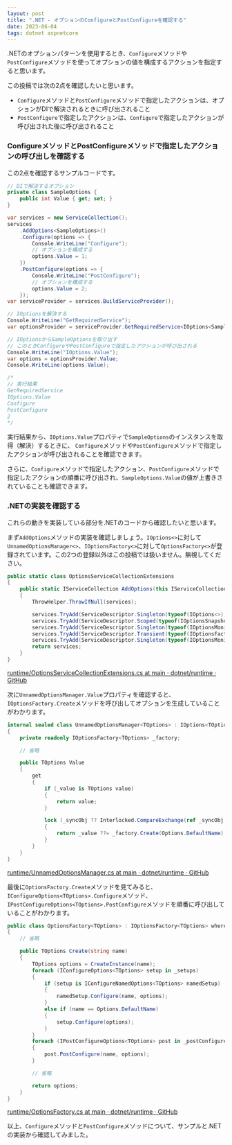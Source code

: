 ```yaml
---
layout: post
title: ".NET - オプションのConfigureとPostConfigureを確認する"
date: 2023-06-04
tags: dotnet aspnetcore
---
```


.NETのオプションパターンを使用するとき、`Configure`メソッドや`PostConfigure`メソッドを使ってオプションの値を構成するアクションを指定すると思います。

この投稿では次の2点を確認したいと思います。

- `Configure`メソッドと`PostConfigure`メソッドで指定したアクションは、オプションがDIで解決されるときに呼び出されること
- `PostConfigure`で指定したアクションは、`Configure`で指定したアクションが呼び出された後に呼び出されること

### ConfigureメソッドとPostConfigureメソッドで指定したアクションの呼び出しを確認する

この2点を確認するサンプルコードです。

```csharp
// DIで解決するオプション
private class SampleOptions {
	public int Value { get; set; }
}

var services = new ServiceCollection();
services
	.AddOptions<SampleOptions>()
	.Configure(options => {
		Console.WriteLine("Configure");
		// オプションを構成する
		options.Value = 1;
	})
	.PostConfigure(options => {
		Console.WriteLine("PostConfigure");
		// オプションを構成する
		options.Value = 2;
	});
var serviceProvider = services.BuildServiceProvider();

// IOptionsを解決する
Console.WriteLine("GetRequiredService");
var optionsProvider = serviceProvider.GetRequiredService<IOptions<SampleOptions>>();

// IOptionsからSampleOptionsを取り出す
// このときConfigureやPostConfigureで指定したアクションが呼び出される
Console.WriteLine("IOptions.Value");
var options = optionsProvider.Value;
Console.WriteLine(options.Value);

/*
// 実行結果
GetRequiredService
IOptions.Value
Configure
PostConfigure
2
*/
```

実行結果から、`IOptions.Value`プロパティで`SampleOptions`のインスタンスを取得（解決）するときに、
`Configure`メソッドや`PostConfigure`メソッドで指定したアクションが呼び出されることを確認できます。

さらに、`Configure`メソッドで指定したアクション、`PostConfigure`メソッドで指定したアクションの順番に呼び出され、`SampleOptions.Value`の値が上書きされていることも確認できます。

### .NETの実装を確認する

これらの動きを実装している部分を.NETのコードから確認したいと思います。

まず`AddOptions`メソッドの実装を確認しましょう。`IOptions<>`に対して`UnnamedOptionsManager<>`、`IOptionsFactory<>`に対して`OptionsFactory<>`が登録されています。この2つの登録以外はこの投稿では扱いません。無視してください。

```csharp
public static class OptionsServiceCollectionExtensions
{
    public static IServiceCollection AddOptions(this IServiceCollection services)
    {
        ThrowHelper.ThrowIfNull(services);

        services.TryAdd(ServiceDescriptor.Singleton(typeof(IOptions<>), typeof(UnnamedOptionsManager<>)));
        services.TryAdd(ServiceDescriptor.Scoped(typeof(IOptionsSnapshot<>), typeof(OptionsManager<>)));
        services.TryAdd(ServiceDescriptor.Singleton(typeof(IOptionsMonitor<>), typeof(OptionsMonitor<>)));
        services.TryAdd(ServiceDescriptor.Transient(typeof(IOptionsFactory<>), typeof(OptionsFactory<>)));
        services.TryAdd(ServiceDescriptor.Singleton(typeof(IOptionsMonitorCache<>), typeof(OptionsCache<>)));
        return services;
    }
}
```
[runtime/OptionsServiceCollectionExtensions.cs at main · dotnet/runtime · GitHub](https://github.com/dotnet/runtime/blob/main/src/libraries/Microsoft.Extensions.Options/src/OptionsServiceCollectionExtensions.cs)

次に`UnnamedOptionsManager.Value`プロパティを確認すると、`IOptionsFactory.Create`メソッドを呼び出してオプションを生成していることがわかります。

```csharp
internal sealed class UnnamedOptionsManager<TOptions> : IOptions<TOptions> where TOptions : class
{
    private readonly IOptionsFactory<TOptions> _factory;

    // 省略

    public TOptions Value
    {
        get
        {
            if (_value is TOptions value)
            {
                return value;
            }

            lock (_syncObj ?? Interlocked.CompareExchange(ref _syncObj, new object(), null) ?? _syncObj)
            {
                return _value ??= _factory.Create(Options.DefaultName);
            }
        }
    }
}
```

[runtime/UnnamedOptionsManager.cs at main · dotnet/runtime · GitHub](https://github.com/dotnet/runtime/blob/main/src/libraries/Microsoft.Extensions.Options/src/UnnamedOptionsManager.c)

最後に`OptionsFactory.Create`メソッドを見てみると、`IConfigureOptions<TOptions>.Configure`メソッド、`IPostConfigureOptions<TOptions>.PostConfigure`メソッドを順番に呼び出していることがわかります。

```csharp
public class OptionsFactory<TOptions> : IOptionsFactory<TOptions> where TOptions : class
{
    // 省略

    public TOptions Create(string name)
    {
        TOptions options = CreateInstance(name);
        foreach (IConfigureOptions<TOptions> setup in _setups)
        {
            if (setup is IConfigureNamedOptions<TOptions> namedSetup)
            {
                namedSetup.Configure(name, options);
            }
            else if (name == Options.DefaultName)
            {
                setup.Configure(options);
            }
        }
        foreach (IPostConfigureOptions<TOptions> post in _postConfigures)
        {
            post.PostConfigure(name, options);
        }

        // 省略

        return options;
    }
}
```
[runtime/OptionsFactory.cs at main · dotnet/runtime · GitHub](https://github.com/dotnet/runtime/blob/main/src/libraries/Microsoft.Extensions.Options/src/OptionsFactory.cs)

以上、`Configure`メソッドと`PostConfigure`メソッドについて、サンプルと.NETの実装から確認してみました。